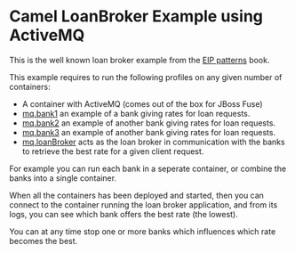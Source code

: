 # Camel LoanBroker Example using ActiveMQ

This is the well known loan broker example from the [EIP patterns](http://www.eaipatterns.com/SystemManagementExample.html) book.

This example requires to run the following profiles on any given number of containers:

* A container with ActiveMQ (comes out of the box for JBoss Fuse)
* [mq.bank1](/fabric/profiles/example/camel/loanbroker/mq.bank1.profile) an example of a bank giving rates for loan requests.
* [mq.bank2](/fabric/profiles/example/camel/loanbroker/mq.bank2.profile) an example of another bank giving rates for loan requests.
* [mq.bank3](/fabric/profiles/example/camel/loanbroker/mq.bank3.profile) an example of another bank giving rates for loan requests.
* [mq.loanBroker](/fabric/profiles/example/camel/loanbroker/mq.loanBroker.profile) acts as the loan broker in communication with the banks to retrieve the best rate for a given client request.

For example you can run each bank in a seperate container, or combine the banks into a single container.

When all the containers has been deployed and started, then you can connect to the container running the loan broker application, and from its logs, you can see which bank offers the best rate (the lowest).

You can at any time stop one or more banks which influences which rate becomes the best.

